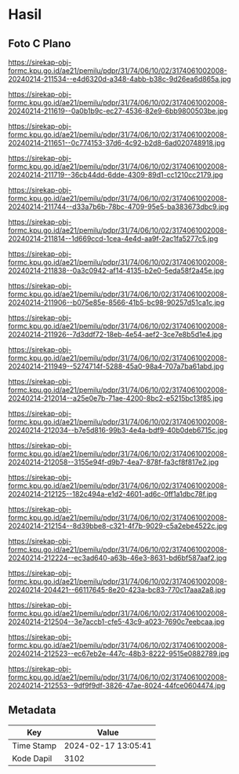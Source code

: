 # Hasil

## Foto C Plano

https://sirekap-obj-formc.kpu.go.id/ae21/pemilu/pdpr/31/74/06/10/02/3174061002008-20240214-211534--e4d6320d-a348-4abb-b38c-9d26ea6d865a.jpg

https://sirekap-obj-formc.kpu.go.id/ae21/pemilu/pdpr/31/74/06/10/02/3174061002008-20240214-211619--0a0b1b9c-ec27-4536-82e9-6bb9800503be.jpg

https://sirekap-obj-formc.kpu.go.id/ae21/pemilu/pdpr/31/74/06/10/02/3174061002008-20240214-211651--0c774153-37d6-4c92-b2d8-6ad020748918.jpg

https://sirekap-obj-formc.kpu.go.id/ae21/pemilu/pdpr/31/74/06/10/02/3174061002008-20240214-211719--36cb44dd-6dde-4309-89d1-cc1210cc2179.jpg

https://sirekap-obj-formc.kpu.go.id/ae21/pemilu/pdpr/31/74/06/10/02/3174061002008-20240214-211744--d33a7b6b-78bc-4709-95e5-ba383673dbc9.jpg

https://sirekap-obj-formc.kpu.go.id/ae21/pemilu/pdpr/31/74/06/10/02/3174061002008-20240214-211814--1d669ccd-1cea-4e4d-aa9f-2ac1fa5277c5.jpg

https://sirekap-obj-formc.kpu.go.id/ae21/pemilu/pdpr/31/74/06/10/02/3174061002008-20240214-211838--0a3c0942-af14-4135-b2e0-5eda58f2a45e.jpg

https://sirekap-obj-formc.kpu.go.id/ae21/pemilu/pdpr/31/74/06/10/02/3174061002008-20240214-211906--b075e85e-8566-41b5-bc98-90257d51ca1c.jpg

https://sirekap-obj-formc.kpu.go.id/ae21/pemilu/pdpr/31/74/06/10/02/3174061002008-20240214-211926--7d3ddf72-18eb-4e54-aef2-3ce7e8b5d1e4.jpg

https://sirekap-obj-formc.kpu.go.id/ae21/pemilu/pdpr/31/74/06/10/02/3174061002008-20240214-211949--5274714f-5288-45a0-98a4-707a7ba61abd.jpg

https://sirekap-obj-formc.kpu.go.id/ae21/pemilu/pdpr/31/74/06/10/02/3174061002008-20240214-212014--a25e0e7b-71ae-4200-8bc2-e5215bc13f85.jpg

https://sirekap-obj-formc.kpu.go.id/ae21/pemilu/pdpr/31/74/06/10/02/3174061002008-20240214-212034--b7e5d816-99b3-4e4a-bdf9-40b0deb6715c.jpg

https://sirekap-obj-formc.kpu.go.id/ae21/pemilu/pdpr/31/74/06/10/02/3174061002008-20240214-212058--3155e94f-d9b7-4ea7-878f-fa3cf8f817e2.jpg

https://sirekap-obj-formc.kpu.go.id/ae21/pemilu/pdpr/31/74/06/10/02/3174061002008-20240214-212125--182c494a-e1d2-4601-ad6c-0ff1a1dbc78f.jpg

https://sirekap-obj-formc.kpu.go.id/ae21/pemilu/pdpr/31/74/06/10/02/3174061002008-20240214-212154--8d39bbe8-c321-4f7b-9029-c5a2ebe4522c.jpg

https://sirekap-obj-formc.kpu.go.id/ae21/pemilu/pdpr/31/74/06/10/02/3174061002008-20240214-212224--ec3ad640-a63b-46e3-8631-bd6bf587aaf2.jpg

https://sirekap-obj-formc.kpu.go.id/ae21/pemilu/pdpr/31/74/06/10/02/3174061002008-20240214-204421--66117645-8e20-423a-bc83-770c17aaa2a8.jpg

https://sirekap-obj-formc.kpu.go.id/ae21/pemilu/pdpr/31/74/06/10/02/3174061002008-20240214-212504--3e7accb1-cfe5-43c9-a023-7690c7eebcaa.jpg

https://sirekap-obj-formc.kpu.go.id/ae21/pemilu/pdpr/31/74/06/10/02/3174061002008-20240214-212523--ec67eb2e-447c-48b3-8222-9515e0882789.jpg

https://sirekap-obj-formc.kpu.go.id/ae21/pemilu/pdpr/31/74/06/10/02/3174061002008-20240214-212553--9df9f9df-3826-47ae-8024-44fce0604474.jpg


## Metadata

| Key        | Value               |
| ---------- | ------------------- |
| Time Stamp | 2024-02-17 13:05:41 |
| Kode Dapil | 3102                |



